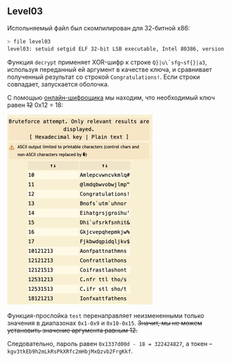 ## Level03

Испольняемый файл был скомпилирован для 32-битной x86:

```sh
> file level03
level03: setuid setgid ELF 32-bit LSB executable, Intel 80386, version 1 (SYSV), dynamically linked (uses shared libs), for GNU/Linux 2.6.24, BuildID[sha1]=0x9e834af52f4b2400d5bd38b3dac04d1a5faa1729, not stripped
```
Функция `decrypt` применяет XOR-шифр к строке ``Q}|u\`sfg~sf{}|a3``, используя переданный ей аргумент в качестве ключа, и сравнивает полученный результат со строкой `Congratulations!`. Если строки совпадает, запускается оболочка.

С помощью [онлайн-шифрощика](https://www.dcode.fr/xor-cipher) мы находим, что необходимый ключ равен ~~12~~ 0x12 = 18:

![](img/xor_cipher_output.jpg)

Функция-прослойка `test` перенаправляет неизмененными только значения в диапазонах `0x1-0x9` и `0x10-0x15`. ~~Значит, мы не можем установить значение аргумента равным 12.~~

Следовательно, пароль равен `0x1337d00d - 18 = 322424827`, а токен – `kgv3tkEb9h2mLkRsPkXRfc2mHbjMxQzvb2FrgKkf`.